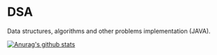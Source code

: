 # DSA
Data structures, algorithms and other problems implementation (JAVA).

[![Anurag's github stats](https://github-readme-stats.vercel.app/api?username=kxnyshk)](https://github.com/anuraghazra/github-readme-stats)




